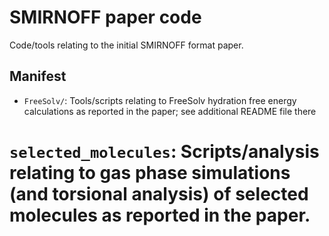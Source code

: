 # SMIRNOFF paper code
Code/tools relating to the initial SMIRNOFF format paper.

## Manifest
* `FreeSolv/`: Tools/scripts relating to FreeSolv hydration free energy calculations as reported in the paper; see additional README file there
# `selected_molecules`: Scripts/analysis relating to gas phase simulations (and torsional analysis) of selected molecules as reported in the paper.
